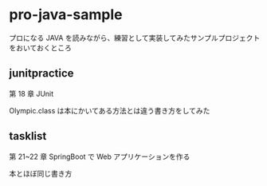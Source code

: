 # pro-java-sample

プロになる JAVA を読みながら、練習として実装してみたサンプルプロジェクトをおいておくところ

## junitpractice

第 18 章 JUnit

Olympic.class は本にかいてある方法とは違う書き方をしてみた

## tasklist

第 21~22 章 SpringBoot で Web アプリケーションを作る

本とほぼ同じ書き方
